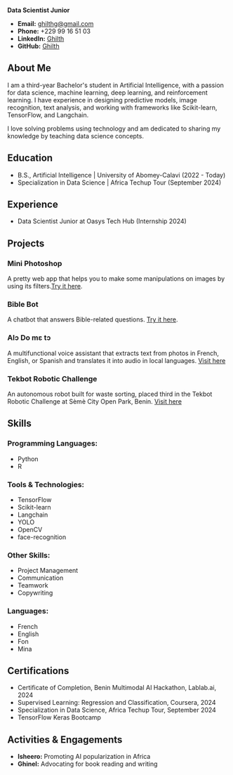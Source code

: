  
**Data Scientist Junior**


- **Email:** ghilthg@gmail.com
- **Phone:** +229 99 16 51 03
- **LinkedIn:** [Ghilth](https://www.linkedin.com/in/ghilth/)
- **GitHub:** [Ghilth](https://github.com/Ghilth)

## About Me

I am a third-year Bachelor's student in Artificial Intelligence, with a passion for data science, machine learning, deep learning, and reinforcement learning. I have experience in designing predictive models, image recognition, text analysis, and working with frameworks like Scikit-learn, TensorFlow, and Langchain.

I love solving problems using technology and am dedicated to sharing my knowledge by teaching data science concepts. 

## Education
- B.S., Artificial Intelligence | University of Abomey-Calavi (2022 - Today)
- Specialization in Data Science | Africa Techup Tour (September 2024)


## Experience
- Data Scientist Junior at Oasys Tech Hub (Internship 2024)


## Projects


### Mini Photoshop
A pretty web app that helps you to make some manipulations on images by using its filters.[Try it here](https://huggingface.co/spaces/Ghilth/mini-photoshop).


### Bible Bot
A chatbot that answers Bible-related questions. [Try it here](https://biblethomas.streamlit.app/).


### Alɔ Do mɛ tɔ
A multifunctional voice assistant that extracts text from photos in French, English, or Spanish and translates it into audio in local languages.
[Visit here](https://lablab.ai/event/benin-multimodal-ai-hackathon/aida/al%C9%94-do-m%C9%9B-t%C9%94-assistant-vocal-multifonctionnel)


### Tekbot Robotic Challenge
An autonomous robot built for waste sorting, placed third in the Tekbot Robotic Challenge at Sèmè City Open Park, Benin.
[Visit here](https://www.youtube.com/watch?v=WWP9Oqf3x8o)




## Skills

### Programming Languages:
- Python
- R

### Tools & Technologies:
- TensorFlow
- Scikit-learn
- Langchain
- YOLO
- OpenCV
- face-recognition

### Other Skills:
- Project Management
- Communication
- Teamwork
- Copywriting

### Languages:
- French
- English
- Fon
- Mina


## Certifications

- Certificate of Completion, Benin Multimodal AI Hackathon, Lablab.ai, 2024
- Supervised Learning: Regression and Classification, Coursera, 2024
- Specialization in Data Science, Africa Techup Tour, September 2024
- TensorFlow Keras Bootcamp

## Activities & Engagements

- **Isheero:** Promoting AI popularization in Africa
- **Ghinel:** Advocating for book reading and writing
